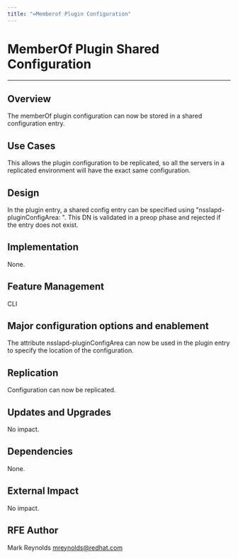 ```yaml
---
title: "=Memberof Plugin Configuration"
---
```


# MemberOf Plugin Shared Configuration
--------------------------------------

Overview
--------

The memberOf plugin configuration can now be stored in a shared configuration entry.

Use Cases
---------

This allows the plugin configuration to be replicated, so all the servers in a replicated environment will have the exact same configuration.

Design
------

In the plugin entry, a shared config entry can be specified using "nsslapd-pluginConfigArea: <entry DN>". This DN is validated in a preop phase and rejected if the entry does not exist.

Implementation
--------------

None.

Feature Management
------------------

CLI

Major configuration options and enablement
------------------------------------------

The attribute nsslapd-pluginConfigArea can now be used in the plugin entry to specify the location of the configuration.

Replication
-----------

Configuration can now be replicated.

Updates and Upgrades
--------------------

No impact.

Dependencies
------------

None.

External Impact
---------------

No impact.

RFE Author
----------

Mark Reynolds <mreynolds@redhat.com>

